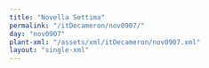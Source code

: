 ```yaml
---
title: "Novella Settima"
permalink: "/itDecameron/nov0907/"
day: "nov0907"
plant-xml: "/assets/xml/itDecameron/nov0907.xml"
layout: "single-xml"
---
```

